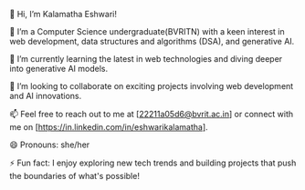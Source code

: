 👋 Hi, I’m Kalamatha Eshwari!

👀 I’m a Computer Science undergraduate(BVRITN) with a keen interest in web development, data structures and algorithms (DSA), and generative AI.

🌱 I’m currently learning the latest in web technologies and diving deeper into generative AI models.

💞️ I’m looking to collaborate on exciting projects involving web development and AI innovations.

📫 Feel free to reach out to me at [22211a05d6@bvrit.ac.in] or connect with me on [https://in.linkedin.com/in/eshwarikalamatha].

😄 Pronouns: she/her

⚡ Fun fact: I enjoy exploring new tech trends and building projects that push the boundaries of what's possible!

